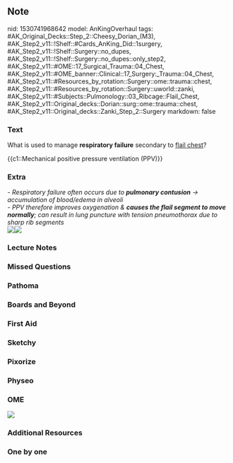 ## Note
nid: 1530741968642
model: AnKingOverhaul
tags: #AK_Original_Decks::Step_2::Cheesy_Dorian_(M3), #AK_Step2_v11::!Shelf::#Cards_AnKing_Did::1surgery, #AK_Step2_v11::!Shelf::Surgery::no_dupes, #AK_Step2_v11::!Shelf::Surgery::no_dupes::only_step2, #AK_Step2_v11::#OME::17_Surgical_Trauma::04_Chest, #AK_Step2_v11::#OME_banner::Clinical::17_Surgery:_Trauma::04_Chest, #AK_Step2_v11::#Resources_by_rotation::Surgery::ome::trauma::chest, #AK_Step2_v11::#Resources_by_rotation::Surgery::uworld::zanki, #AK_Step2_v11::#Subjects::Pulmonology::03_Ribcage::Flail_Chest, #AK_Step2_v11::Original_decks::Dorian::surg::ome::trauma::chest, #AK_Step2_v11::Original_decks::Zanki_Step_2::Surgery
markdown: false

### Text
What is used to manage <b>respiratory failure</b> secondary to
<u>flail chest</u>?
<div>
  {{c1::Mechanical positive pressure ventilation (PPV)}}
</div>

### Extra
<div>
  <i>- Respiratory failure often occurs due to <b>pulmonary
  contusion</b> → accumulation of blood/edema in alveoli</i>
  <div>
    <i>- PPV therefore improves oxygenation & <b>causes the flail
    segment to move normally</b>; can result in lung puncture with
    tension pneumothorax due to sharp rib segments</i>
  </div>
  <div><img src="flail%20chest.png"><img src=
  "paste-2109597741481985.jpg"></div>
</div>

### Lecture Notes


### Missed Questions


### Pathoma


### Boards and Beyond


### First Aid


### Sketchy


### Pixorize


### Physeo


### OME
<div class="ome-widget">
  <a href=
  "https://onlinemeded.org/spa/surgery-trauma/chest/acquire?ref=anki">
  <img src="_OME_AnkiFlashcards_Lesson_2.png"></a>
</div>

### Additional Resources


### One by one


